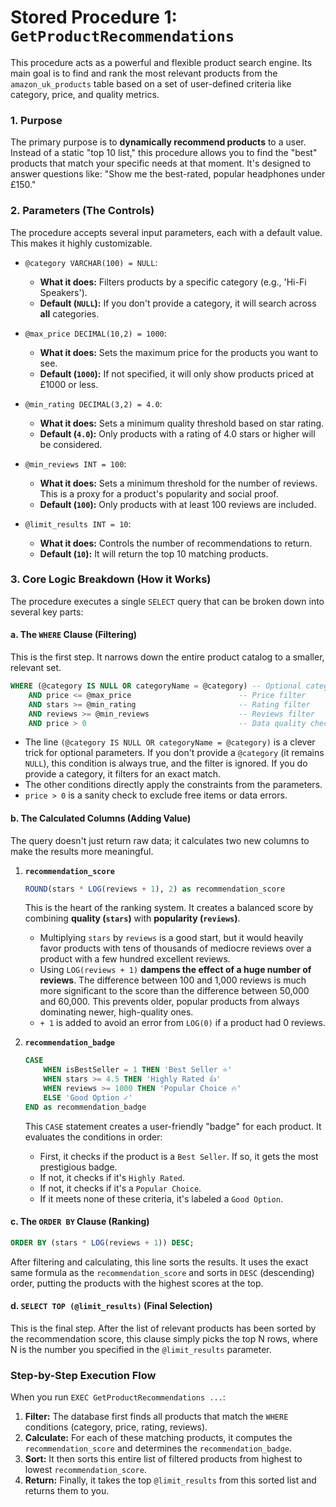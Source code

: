 # Stored Procedure 1: `GetProductRecommendations`

This procedure acts as a powerful and flexible product search engine. Its main goal is to find and rank the most relevant products from the `amazon_uk_products` table based on a set of user-defined criteria like category, price, and quality metrics.

### 1. Purpose

The primary purpose is to **dynamically recommend products** to a user. Instead of a static "top 10 list," this procedure allows you to find the "best" products that match your specific needs at that moment. It's designed to answer questions like: "Show me the best-rated, popular headphones under £150."

### 2. Parameters (The Controls)

The procedure accepts several input parameters, each with a default value. This makes it highly customizable.

*   `@category VARCHAR(100) = NULL`:
    *   **What it does:** Filters products by a specific category (e.g., 'Hi-Fi Speakers').
    *   **Default (`NULL`):** If you don't provide a category, it will search across **all** categories.

*   `@max_price DECIMAL(10,2) = 1000`:
    *   **What it does:** Sets the maximum price for the products you want to see.
    *   **Default (`1000`):** If not specified, it will only show products priced at £1000 or less.

*   `@min_rating DECIMAL(3,2) = 4.0`:
    *   **What it does:** Sets a minimum quality threshold based on star rating.
    *   **Default (`4.0`):** Only products with a rating of 4.0 stars or higher will be considered.

*   `@min_reviews INT = 100`:
    *   **What it does:** Sets a minimum threshold for the number of reviews. This is a proxy for a product's popularity and social proof.
    *   **Default (`100`):** Only products with at least 100 reviews are included.

*   `@limit_results INT = 10`:
    *   **What it does:** Controls the number of recommendations to return.
    *   **Default (`10`):** It will return the top 10 matching products.

### 3. Core Logic Breakdown (How it Works)

The procedure executes a single `SELECT` query that can be broken down into several key parts:

#### a. The `WHERE` Clause (Filtering)

This is the first step. It narrows down the entire product catalog to a smaller, relevant set.

```sql
WHERE (@category IS NULL OR categoryName = @category) -- Optional category filter
    AND price <= @max_price                        -- Price filter
    AND stars >= @min_rating                       -- Rating filter
    AND reviews >= @min_reviews                    -- Reviews filter
    AND price > 0                                  -- Data quality check
```

*   The line `(@category IS NULL OR categoryName = @category)` is a clever trick for optional parameters. If you don't provide a `@category` (it remains `NULL`), this condition is always true, and the filter is ignored. If you do provide a category, it filters for an exact match.
*   The other conditions directly apply the constraints from the parameters.
*   `price > 0` is a sanity check to exclude free items or data errors.

#### b. The Calculated Columns (Adding Value)

The query doesn't just return raw data; it calculates two new columns to make the results more meaningful.

1.  **`recommendation_score`**
    ```sql
    ROUND(stars * LOG(reviews + 1), 2) as recommendation_score
    ```
    This is the heart of the ranking system. It creates a balanced score by combining **quality (`stars`)** with **popularity (`reviews`)**.
    *   Multiplying `stars` by `reviews` is a good start, but it would heavily favor products with tens of thousands of mediocre reviews over a product with a few hundred excellent reviews.
    *   Using `LOG(reviews + 1)` **dampens the effect of a huge number of reviews**. The difference between 100 and 1,000 reviews is much more significant to the score than the difference between 50,000 and 60,000. This prevents older, popular products from always dominating newer, high-quality ones.
    *   `+ 1` is added to avoid an error from `LOG(0)` if a product had 0 reviews.

2.  **`recommendation_badge`**
    ```sql
    CASE
        WHEN isBestSeller = 1 THEN 'Best Seller ⭐'
        WHEN stars >= 4.5 THEN 'Highly Rated 👍'
        WHEN reviews >= 1000 THEN 'Popular Choice 🔥'
        ELSE 'Good Option ✓'
    END as recommendation_badge
    ```
    This `CASE` statement creates a user-friendly "badge" for each product. It evaluates the conditions in order:
    *   First, it checks if the product is a `Best Seller`. If so, it gets the most prestigious badge.
    *   If not, it checks if it's `Highly Rated`.
    *   If not, it checks if it's a `Popular Choice`.
    *   If it meets none of these criteria, it's labeled a `Good Option`.

#### c. The `ORDER BY` Clause (Ranking)

```sql
ORDER BY (stars * LOG(reviews + 1)) DESC;
```
After filtering and calculating, this line sorts the results. It uses the exact same formula as the `recommendation_score` and sorts in `DESC` (descending) order, putting the products with the highest scores at the top.

#### d. `SELECT TOP (@limit_results)` (Final Selection)

This is the final step. After the list of relevant products has been sorted by the recommendation score, this clause simply picks the top N rows, where N is the number you specified in the `@limit_results` parameter.

### Step-by-Step Execution Flow

When you run `EXEC GetProductRecommendations ...`:

1.  **Filter:** The database first finds all products that match the `WHERE` conditions (category, price, rating, reviews).
2.  **Calculate:** For each of these matching products, it computes the `recommendation_score` and determines the `recommendation_badge`.
3.  **Sort:** It then sorts this entire list of filtered products from highest to lowest `recommendation_score`.
4.  **Return:** Finally, it takes the top `@limit_results` from this sorted list and returns them to you.
